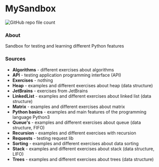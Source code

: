 # MySandbox
![GitHub repo file count](https://img.shields.io/github/directory-file-count/Aleksandr%20Sergeev/Sandbox_Python)

### About
Sandbox for testing and learning different Python features

### Sources
- **Algorithms** - different exercises about algorithms
- **API** - testing application programming interface (API)
- **Exercises** - nothing
- **Heap** - examples and different exercises about heap (data structure)
- **JetBrains** - exercises from JetBrains
- **LinkedList** - examples and different exercises about linked list (data structure)
- **Matrix** - examples and different exercises about matrix
- **Python basics** - examples and main features of the programming language Python3
- **Queue's** - examples and different exercises about queue (data structure, FIFO)
- **Recursion** - examples and different exercises with recursion
- **Requests** - testing request lib
- **Sorting** - examples and different exercises about data sorting
- **Stack** - examples and different exercises about stack (data structure, LIFO)
- **Trees** - examples and different exercises about trees (data structure)
